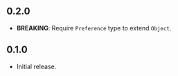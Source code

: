 ## 0.2.0

- **BREAKING**: Require `Preference` type to extend `Object`.

## 0.1.0

- Initial release.
